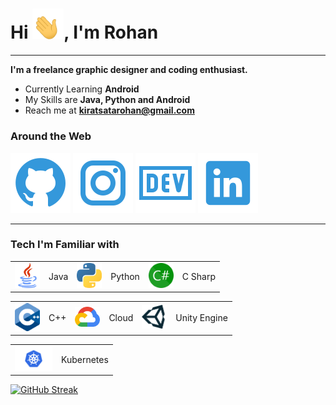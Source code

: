 <h1>Hi <img src="Data/wave.gif" width=50 >, I'm Rohan</h1>

---

**I'm a freelance graphic designer and coding enthusiast.**

- Currently Learning **Android**
- My Skills are **Java, Python and Android**
- Reach me at **kiratsatarohan@gmail.com**

### Around the Web

<img src="Data/github.svg">
<img src="Data/instagram.svg">
<img src="Data/devBlog.svg">
<img src="Data/linkedin.svg">

---

### Tech I'm Familiar with
<style>
    td, tr, th{
        border: none!important;
    }
</style>


|                                      |      |                                             |        |                                    |         |
| ------------------------------------ | ---- | ------------------------------------------- | ------ | ---------------------------------- | ------- |
| <img src="Data/java.png" width="40"> | Java | <img src="Data/python_logo.png" width="40"> | Python | <img src="Data/cs.png" width="40"> | C Sharp |


|                                          |     |                                                     |       |                                            |              |
| ---------------------------------------- | --- | --------------------------------------------------- | ----- | ------------------------------------------ | ------------ |
| <img src="Data/cpp_logo.png" width="40"> | C++ | <img src="Data/google-cloud-logo-5.png" width="40"> | Cloud | <img src="Data/unity_logo.png" width="40"> | Unity Engine |

|                                                      |            |
| ---------------------------------------------------- | ---------- |
| <img src="Data/Kubernetes-Logo.wine.png" width="60"> | Kubernetes |



[![GitHub Streak](https://github-readme-streak-stats.herokuapp.com/?user=rohan-kiratsata)](https://git.io/streak-stats)
